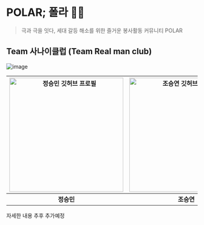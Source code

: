 # POLAR; 폴라 🐻‍❄️
> 극과 극을 잇다, 세대 갈등 해소를 위한 즐거운 봉사활동 커뮤니티 POLAR



## Team 사나이클럽 (Team Real man club)
![image](https://github.com/user-attachments/assets/8c15e3d9-a451-47b0-b55d-69c5af07464f)




| <img src="https://avatars.githubusercontent.com/u/47844901?v=4" width="300" alt="정승민 깃허브 프로필"/> | <img src="https://avatars.githubusercontent.com/u/111514472?v=4" width="300" alt="조승연 깃허브 프로필"/> | <img src="https://avatars.githubusercontent.com/u/50935371?v=4" width="300" alt="노석준 깃허브 프로필"/> | <img src="https://avatars.githubusercontent.com/u/76030266?v=4" width="300" alt="손우헌 깃허브 프로필"/> |
|:-----------------------------------------------------------------------:|:-----------------------------------------------------------------------:|:-----------------------------------------------------------------------:|:-----------------------------------------------------------------------:|
| **정승민**                                                               | **조승연**                                                               | **노석준**                                                               | **손우헌**                                                               |


자세한 내용 추후 추가예정


